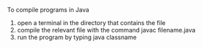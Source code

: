 To compile programs in Java

1. open a terminal in the directory that contains the file
2. compile the relevant file with the command javac filename.java
3. run the program by typing java classname